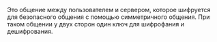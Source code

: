 Это общение между пользователем и сервером, которое шифруется для безопасного общения с помощью симметричного общения. При таком общении у двух сторон один ключ для шифрофания и дешифрования.
